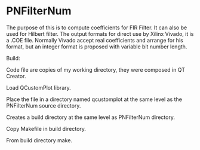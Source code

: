 # PNFilterNum

The purpose of this is to compute coefficients for FIR Filter.
It can also be used for Hilbert filter. 
The output formats for direct use by Xilinx Vivado, it is a .COE file.
Normally Vivado accept real coefficients and arrange for his format, but an integer format is proposed with variable bit number length.

Build: 

Code file are copies of my working directory, they were composed in QT Creator.

Load QCustomPlot library.

Place the file in a directory named qcustomplot at the same level as the PNFilterNum source directory.

Creates a build directory at the same level as PNFilterNum directory.

Copy Makefile in build directory.

From build directory make.
